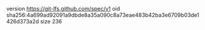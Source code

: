version https://git-lfs.github.com/spec/v1
oid sha256:4a699ad92091a9dbde8a35a090c8a73eae483b42ba3e6709b03de1426d373a2d
size 236
